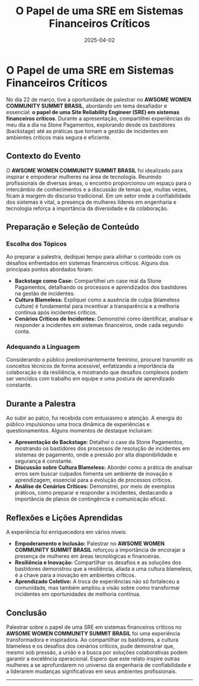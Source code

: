 ﻿---
title: "O Papel de uma SRE em Sistemas Financeiros Críticos"
draft: false 
date: 2025-04-02
categories:
  - Institucional
tags:
  - história
  - comunidade
  - Palestra
  - Diversidade e Inclusão
authors:
  - anacarolyne
# readtime: 3
comments: true
---


# O Papel de uma SRE em Sistemas Financeiros Críticos


No dia 22 de março, tive a oportunidade de palestrar no **AWSOME WOMEN COMMUNITY SUMMIT BRASIL**, abordando um tema desafiador e essencial: **o papel de uma Site Reliability Engineer (SRE) em sistemas financeiros críticos**. Durante a apresentação, compartilhei experiências do meu dia a dia na Stone Pagamentos, explorando desde os bastidores (backstage) até as práticas que tornam a gestão de incidentes em ambientes críticos mais segura e eficiente.

<!-- more -->

## Contexto do Evento

O **AWSOME WOMEN COMMUNITY SUMMIT BRASIL** foi idealizado para inspirar e empoderar mulheres na área de tecnologia. Reunindo profissionais de diversas áreas, o encontro proporcionou um espaço para o intercâmbio de conhecimentos e a discussão de temas que, muitas vezes, ficam à margem do discurso tradicional. Em um setor onde a confiabilidade dos sistemas é vital, a presença de mulheres líderes em engenharia e tecnologia reforça a importância da diversidade e da colaboração.

## Preparação e Seleção de Conteúdo

### Escolha dos Tópicos

Ao preparar a palestra, dediquei tempo para alinhar o conteúdo com os desafios enfrentados em sistemas financeiros críticos. Alguns dos principais pontos abordados foram:

- **Backstage como Case:** Compartilhei um case real da Stone Pagamentos, detalhando os processos e aprendizados dos bastidores na gestão de incidentes.
- **Cultura Blameless:** Expliquei como a ausência de culpa (blameless culture) é fundamental para incentivar a transparência e a melhoria contínua após incidentes críticos.
- **Cenários Críticos de Incidentes:** Demonstrei como identificar, analisar e responder a incidentes em sistemas financeiros, onde cada segundo conta.

### Adequando a Linguagem

Considerando o público predominantemente feminino, procurei transmitir os conceitos técnicos de forma acessível, enfatizando a importância da colaboração e da resiliência, e mostrando que desafios complexos podem ser vencidos com trabalho em equipe e uma postura de aprendizado constante.

## Durante a Palestra

Ao subir ao palco, fui recebida com entusiasmo e atenção. A energia do público impulsionou uma troca dinâmica de experiências e questionamentos. Alguns momentos de destaque incluíram:

- **Apresentação do Backstage:** Detalhei o case da Stone Pagamentos, mostrando os bastidores dos processos de resolução de incidentes em sistemas de pagamento, onde a pressão por alta disponibilidade e segurança é constante.
- **Discussão sobre Cultura Blameless:** Abordei como a prática de analisar erros sem buscar culpados fomenta um ambiente de inovação e aprendizagem, essencial para a evolução de processos críticos.
- **Análise de Cenários Críticos:** Demonstrei, por meio de exemplos práticos, como preparar e responder a incidentes, destacando a importância de planos de contingência e comunicação eficaz.

## Reflexões e Lições Aprendidas

A experiência foi enriquecedora em vários níveis:

- **Empoderamento e Inclusão:** Palestrar no **AWSOME WOMEN COMMUNITY SUMMIT BRASIL** reforçou a importância de encorajar a presença de mulheres em áreas tecnológicas e financeiras.
- **Resiliência e Inovação:** Compartilhar os desafios e as soluções dos bastidores demonstrou que a resiliência, aliada a uma cultura blameless, é a chave para a inovação em ambientes críticos.
- **Aprendizado Coletivo:** A troca de experiências não só fortaleceu a comunidade, mas também ampliou a visão sobre como transformar incidentes em oportunidades de melhoria contínua.

## Conclusão

Palestrar sobre o papel de uma SRE em sistemas financeiros críticos no **AWSOME WOMEN COMMUNITY SUMMIT BRASIL** foi uma experiência transformadora e inspiradora. Ao compartilhar os bastidores, a cultura blameless e os desafios dos cenários críticos, pude demonstrar que, mesmo sob pressão, a união e a busca por soluções colaborativas podem garantir a excelência operacional. Espero que este relato inspire outras mulheres a se aprofundarem no universo da engenharia de confiabilidade e a liderarem mudanças significativas em seus ambientes profissionais.

---